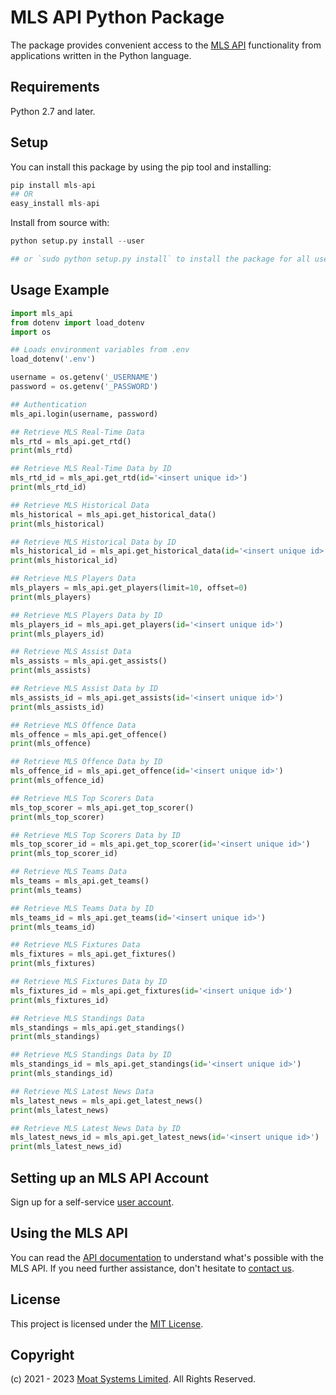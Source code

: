 # MLS API Python Package

The package provides convenient access to the [MLS API](https://moatsystems.com/mls-api/) functionality from applications written in the Python language.

## Requirements

Python 2.7 and later.

## Setup

You can install this package by using the pip tool and installing:

```python
pip install mls-api
## OR
easy_install mls-api
```

Install from source with:

```python
python setup.py install --user

## or `sudo python setup.py install` to install the package for all users
```

Usage Example
-------------

```python
import mls_api
from dotenv import load_dotenv
import os

## Loads environment variables from .env
load_dotenv('.env')

username = os.getenv('_USERNAME')
password = os.getenv('_PASSWORD')

## Authentication
mls_api.login(username, password)

## Retrieve MLS Real-Time Data
mls_rtd = mls_api.get_rtd()
print(mls_rtd)

## Retrieve MLS Real-Time Data by ID
mls_rtd_id = mls_api.get_rtd(id='<insert unique id>')
print(mls_rtd_id)

## Retrieve MLS Historical Data
mls_historical = mls_api.get_historical_data()
print(mls_historical)

## Retrieve MLS Historical Data by ID
mls_historical_id = mls_api.get_historical_data(id='<insert unique id>')
print(mls_historical_id)

## Retrieve MLS Players Data
mls_players = mls_api.get_players(limit=10, offset=0)
print(mls_players)

## Retrieve MLS Players Data by ID
mls_players_id = mls_api.get_players(id='<insert unique id>')
print(mls_players_id)

## Retrieve MLS Assist Data
mls_assists = mls_api.get_assists()
print(mls_assists)

## Retrieve MLS Assist Data by ID
mls_assists_id = mls_api.get_assists(id='<insert unique id>')
print(mls_assists_id)

## Retrieve MLS Offence Data
mls_offence = mls_api.get_offence()
print(mls_offence)

## Retrieve MLS Offence Data by ID
mls_offence_id = mls_api.get_offence(id='<insert unique id>')
print(mls_offence_id)

## Retrieve MLS Top Scorers Data
mls_top_scorer = mls_api.get_top_scorer()
print(mls_top_scorer)

## Retrieve MLS Top Scorers Data by ID
mls_top_scorer_id = mls_api.get_top_scorer(id='<insert unique id>')
print(mls_top_scorer_id)

## Retrieve MLS Teams Data
mls_teams = mls_api.get_teams()
print(mls_teams)

## Retrieve MLS Teams Data by ID
mls_teams_id = mls_api.get_teams(id='<insert unique id>')
print(mls_teams_id)

## Retrieve MLS Fixtures Data
mls_fixtures = mls_api.get_fixtures()
print(mls_fixtures)

## Retrieve MLS Fixtures Data by ID
mls_fixtures_id = mls_api.get_fixtures(id='<insert unique id>')
print(mls_fixtures_id)

## Retrieve MLS Standings Data
mls_standings = mls_api.get_standings()
print(mls_standings)

## Retrieve MLS Standings Data by ID
mls_standings_id = mls_api.get_standings(id='<insert unique id>')
print(mls_standings_id)

## Retrieve MLS Latest News Data
mls_latest_news = mls_api.get_latest_news()
print(mls_latest_news)

## Retrieve MLS Latest News Data by ID
mls_latest_news_id = mls_api.get_latest_news(id='<insert unique id>')
print(mls_latest_news_id)
```

## Setting up an MLS API Account

Sign up for a self-service [user account](https://moatsystems.com/mls-api/).


## Using the MLS API

You can read the [API documentation](https://docs.mlssoccerapi.com/) to understand what's possible with the MLS API. If you need further assistance, don't hesitate to [contact us](https://moatsystems.com/contact/).


## License

This project is licensed under the [MIT License](./LICENSE).


## Copyright

(c) 2021 - 2023 [Moat Systems Limited](https://moatsystems.com/). All Rights Reserved.
